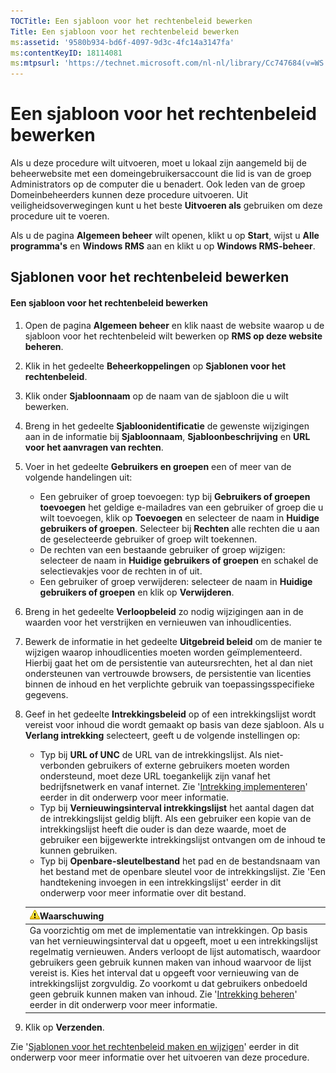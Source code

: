 ```yaml
---
TOCTitle: Een sjabloon voor het rechtenbeleid bewerken
Title: Een sjabloon voor het rechtenbeleid bewerken
ms:assetid: '9580b934-bd6f-4097-9d3c-4fc14a3147fa'
ms:contentKeyID: 18114081
ms:mtpsurl: 'https://technet.microsoft.com/nl-nl/library/Cc747684(v=WS.10)'
---
```


Een sjabloon voor het rechtenbeleid bewerken
============================================

Als u deze procedure wilt uitvoeren, moet u lokaal zijn aangemeld bij de beheerwebsite met een domeingebruikersaccount die lid is van de groep Administrators op de computer die u benadert. Ook leden van de groep Domeinbeheerders kunnen deze procedure uitvoeren. Uit veiligheidsoverwegingen kunt u het beste **Uitvoeren als** gebruiken om deze procedure uit te voeren.

Als u de pagina **Algemeen beheer** wilt openen, klikt u op **Start**, wijst u **Alle programma's** en **Windows RMS** aan en klikt u op **Windows RMS-beheer**.

Sjablonen voor het rechtenbeleid bewerken
-----------------------------------------

#### Een sjabloon voor het rechtenbeleid bewerken

1.  Open de pagina **Algemeen beheer** en klik naast de website waarop u de sjabloon voor het rechtenbeleid wilt bewerken op **RMS op deze website beheren**.

2.  Klik in het gedeelte **Beheerkoppelingen** op **Sjablonen voor het rechtenbeleid**.

3.  Klik onder **Sjabloonnaam** op de naam van de sjabloon die u wilt bewerken.

4.  Breng in het gedeelte **Sjabloonidentificatie** de gewenste wijzigingen aan in de informatie bij **Sjabloonnaam**, **Sjabloonbeschrijving** en **URL voor het aanvragen van rechten**.

5.  Voer in het gedeelte **Gebruikers en groepen** een of meer van de volgende handelingen uit:

    -   Een gebruiker of groep toevoegen: typ bij **Gebruikers of groepen toevoegen** het geldige e-mailadres van een gebruiker of groep die u wilt toevoegen, klik op **Toevoegen** en selecteer de naam in **Huidige gebruikers of groepen**. Selecteer bij **Rechten** alle rechten die u aan de geselecteerde gebruiker of groep wilt toekennen.
    -   De rechten van een bestaande gebruiker of groep wijzigen: selecteer de naam in **Huidige gebruikers of groepen** en schakel de selectievakjes voor de rechten in of uit.
    -   Een gebruiker of groep verwijderen: selecteer de naam in **Huidige gebruikers of groepen** en klik op **Verwijderen**.

6.  Breng in het gedeelte **Verloopbeleid** zo nodig wijzigingen aan in de waarden voor het verstrijken en vernieuwen van inhoudlicenties.

7.  Bewerk de informatie in het gedeelte **Uitgebreid beleid** om de manier te wijzigen waarop inhoudlicenties moeten worden geïmplementeerd. Hierbij gaat het om de persistentie van auteursrechten, het al dan niet ondersteunen van vertrouwde browsers, de persistentie van licenties binnen de inhoud en het verplichte gebruik van toepassingsspecifieke gegevens.

8.  Geef in het gedeelte **Intrekkingsbeleid** op of een intrekkingslijst wordt vereist voor inhoud die wordt gemaakt op basis van deze sjabloon. Als u **Verlang intrekking** selecteert, geeft u de volgende instellingen op:

    -   Typ bij **URL of UNC** de URL van de intrekkingslijst. Als niet-verbonden gebruikers of externe gebruikers moeten worden ondersteund, moet deze URL toegankelijk zijn vanaf het bedrijfsnetwerk en vanaf internet. Zie '[Intrekking implementeren](https://technet.microsoft.com/4735f060-7197-4ae2-830a-f91bcc4de30a)' eerder in dit onderwerp voor meer informatie.
    -   Typ bij **Vernieuwingsinterval intrekkingslijst** het aantal dagen dat de intrekkingslijst geldig blijft. Als een gebruiker een kopie van de intrekkingslijst heeft die ouder is dan deze waarde, moet de gebruiker een bijgewerkte intrekkingslijst ontvangen om de inhoud te kunnen gebruiken.
    -   Typ bij **Openbare-sleutelbestand** het pad en de bestandsnaam van het bestand met de openbare sleutel voor de intrekkingslijst. Zie 'Een handtekening invoegen in een intrekkingslijst' eerder in dit onderwerp voor meer informatie over dit bestand.

    | ![](/security-updates/images/Cc747684.Caution(WS.10).gif)Waarschuwing                                                                                                                                                                                                                                                                                                                                                                                                                                                                                                                             |
    |--------------------------------------------------------------------------------------------------------------------------------------------------------------------------------------------------------------------------------------------------------------------------------------------------------------------------------------------------------------------------------------------------------------------------------------------------------------------------------------------------------------------------------------------------------------------------------------------------------------|
    | Ga voorzichtig om met de implementatie van intrekkingen. Op basis van het vernieuwingsinterval dat u opgeeft, moet u een intrekkingslijst regelmatig vernieuwen. Anders verloopt de lijst automatisch, waardoor gebruikers geen gebruik kunnen maken van inhoud waarvoor de lijst vereist is. Kies het interval dat u opgeeft voor vernieuwing van de intrekkingslijst zorgvuldig. Zo voorkomt u dat gebruikers onbedoeld geen gebruik kunnen maken van inhoud. Zie '[Intrekking beheren](https://technet.microsoft.com/df732a7d-1fb0-4845-87ca-fab4bc5f98a0)' eerder in dit onderwerp voor meer informatie. |

9.  Klik op **Verzenden**.

Zie '[Sjablonen voor het rechtenbeleid maken en wijzigen](https://technet.microsoft.com/6014176f-ef71-4d29-b3e3-da129c18563d)' eerder in dit onderwerp voor meer informatie over het uitvoeren van deze procedure.
